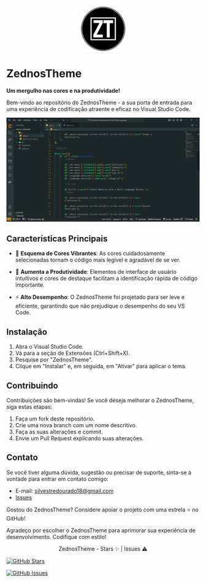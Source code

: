 <p align="center">
  <img src="https://github.com/SilesterGold9/ZednosTheme/blob/main/zed/assets/zt-high-resolution-logo-black-transparent.png" alt="ZednosTheme Logo" width="115px" height="115px">
</p>

# ZednosTheme

**Um mergulho nas cores e na produtividade!**

Bem-vindo ao repositório do ZednosTheme - a sua porta de entrada para uma experiência de codificação atraente e eficaz no Visual Studio Code.

<p align="center">
  <img src="https://github.com/SilesterGold9/ZednosTheme/blob/main/zed/assets/zedosthBG.png" alt="ZednosTheme Screenshot">
</p>

## Características Principais

- 🌈 **Esquema de Cores Vibrantes**: As cores cuidadosamente selecionadas tornam o código mais legível e agradável de se ver.

- 🚀 **Aumenta a Produtividade**: Elementos de interface de usuário intuitivos e cores de destaque facilitam a identificação rápida de código importante.

- ⚡ **Alto Desempenho**: O ZednosTheme foi projetado para ser leve e eficiente, garantindo que não prejudique o desempenho do seu VS Code.

## Instalação

1. Abra o Visual Studio Code.
2. Vá para a seção de Extensões (Ctrl+Shift+X).
3. Pesquise por "ZednosTheme".
4. Clique em "Instalar" e, em seguida, em "Ativar" para aplicar o tema.

## Contribuindo

Contribuições são bem-vindas! Se você deseja melhorar o ZednosTheme, siga estas etapas:

1. Faça um fork deste repositório.
2. Crie uma nova branch com um nome descritivo.
3. Faça as suas alterações e commit.
4. Envie um Pull Request explicando suas alterações.


## Contato

Se você tiver alguma dúvida, sugestão ou precisar de suporte, sinta-se à vontade para entrar em contato comigo:

- E-mail: <silvestredourado18@gmail.com>
- [Issues](https://github.com/SilesterGold9/ZednosTheme/issues)

Gostou do ZednosTheme? Considere apoiar o projeto com uma estrela ⭐ no GitHub!

Agradeço por escolher o ZednosTheme para aprimorar sua experiência de desenvolvimento. Codifique com estilo!

<p align="center">
ZednosTheme - Stars ✨ | Issues ⚠️
</p>

[![GitHub Stars](https://img.shields.io/github/stars/SilesterGold9/ZednosTheme.svg)](https://github.com/SilesterGold9/ZednosTheme/stargazers)

[![GitHub Issues](https://img.shields.io/github/issues/SilesterGold9/ZednosTheme.svg)](https://github.com/SilesterGold9/ZednosTheme/issues)

